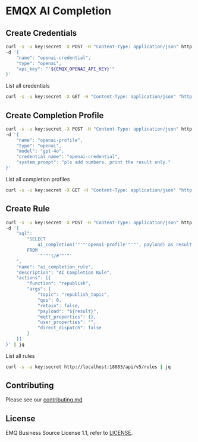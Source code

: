 # EMQX AI Completion

## Create Credentials

```bash
curl -s -u key:secret -X POST -H "Content-Type: application/json" http://localhost:18083/api/v5/ai/credentials \
-d '{
    "name": "openai-credential",
    "type": "openai",
    "api_key": "'${EMQX_OPENAI_API_KEY}'"
}'
```

List all credentials
```bash
curl -s -u key:secret -X GET -H "Content-Type: application/json" "http://localhost:18083/api/v5/ai/credentials" | jq
```

## Create Completion Profile

```bash
curl -s -u key:secret -X POST -H "Content-Type: application/json" http://localhost:18083/api/v5/ai/completion_profiles \
-d '{
    "name": "openai-profile",
    "type": "openai",
    "model": "gpt-4o",
    "credential_name": "openai-credential",
    "system_prompt": "pls add numbers. print the result only."
}'
```

List all completion profiles
```bash
curl -s -u key:secret -X GET -H "Content-Type: application/json" "http://localhost:18083/api/v5/ai/completion_profiles" | jq
```

## Create Rule
```bash
curl -s -u key:secret -X POST -H "Content-Type: application/json" http://localhost:18083/api/v5/rules \
-d '{
    "sql": 
        "SELECT
            ai_completion('"'"'openai-profile'"'"', payload) as result
        FROM
            '"'"'t/#'"'"'
    ",
    "name": "ai_completion_rule",
    "description": "AI Completion Rule",
    "actions": [{
        "function": "republish",
        "args": {
            "topic": "republish_topic",
            "qos": 0,
            "retain": false,
            "payload": "${result}",
            "mqtt_properties": {},
            "user_properties": "",
            "direct_dispatch": false
        }
    }]
}' | jq
```

List all rules
```bash
curl -s -u key:secret http://localhost:18083/api/v5/rules | jq
```

## Contributing

Please see our [contributing.md](../../CONTRIBUTING.md).

## License

EMQ Business Source License 1.1, refer to [LICENSE](BSL.txt).
